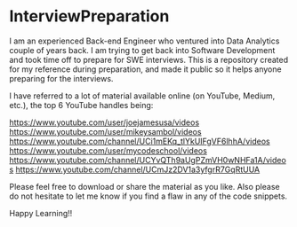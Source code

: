# InterviewPreparation

I am an experienced Back-end Engineer who ventured into Data Analytics couple of years back.
I am trying to get back into Software Development and took time off to prepare for SWE interviews.
This is a repository created for my reference during preparation, and made it public so it helps anyone preparing for the interviews.

I have referred to a lot of material available online (on YouTube, Medium, etc.), the top 6 YouTube handles being: 

https://www.youtube.com/user/joejamesusa/videos
https://www.youtube.com/user/mikeysambol/videos
https://www.youtube.com/channel/UCi1mEKq_tlYkUIFgVF6lhhA/videos
https://www.youtube.com/user/mycodeschool/videos
https://www.youtube.com/channel/UCYvQTh9aUgPZmVH0wNHFa1A/videos
https://www.youtube.com/channel/UCmJz2DV1a3yfgrR7GqRtUUA

Please feel free to download or share the material as you like. Also please do not hesitate to let me know if you find a flaw in any of the code snippets.

Happy Learning!!
